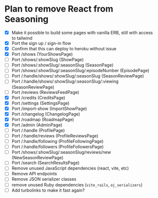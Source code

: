 # Plan to remove React from Seasoning

- [x] Make it possible to build some pages with vanilla ERB, still with access to tailwind
- [x] Port the sign up / sign-in flow
- [x] Confirm that this can deploy to heroku without issue
- [x] Port /shows (YourShowsPage)
- [ ] Port /shows/:showSlug (ShowPage)
- [ ] Port /shows/:showSlug/:seasonSlug (SeasonPage)
- [ ] Port /shows/:showSlug/:seasonSlug/:episodeNumber (EpisodePage)
- [ ] Port /:handle/shows/:showSlug/:seasonSlug (SeasonReviewPage)
- [ ] Port /:handle/shows/:showSlug/:seasonSlug/:viewing (SeasonReviewPage)
- [ ] Port /reviews (ReviewsFeedPage)
- [x] Port /credits (CreditsPage)
- [x] Port /settings (SettingsPage)
- [x] Port /import-show (ImportShowPage)
- [x] Port /changelog (ChangelogPage)
- [x] Port /roadmap (RoadmapPage)
- [x] Port /admin (AdminPage)
- [ ] Port /:handle (ProfilePage)
- [ ] Port /:handle/reviews (ProfileReviewsPage)
- [ ] Port /:handle/following (ProfileFollowingPage)
- [ ] Port /:handle/followers (ProfileFollowersPage)
- [ ] Port /shows/:showSlug/:seasonSlug/reviews/new (NewSeasonReviewPage)
- [ ] Port /search (SearchResultsPage)
- [ ] Remove unused JavaScript dependencies (react, vite, etc)
- [ ] Remove API endpoints
- [ ] Remove JSON serializer classes
- [ ] remove unused Ruby dependencies (`vite_rails`, `oj_serializers`)
- [ ] Add turbolinks to make it fast again?
